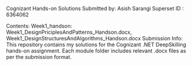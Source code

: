 Cognizant Hands-on Solutions
Submitted by:
Asish Sarangi
Superset ID : 6364062

Contents:
Week1_handson: Week1_DesignPriciplesAndPatterns_Handson.docx, Week1_DesignStructuresAndAlgorithms_Handson.docx
Submission Info:
This repository contains my solutions for the Cognizant .NET DeepSkilling hands-on assignment. Each module folder includes relevant .docx files as per the submission format.
